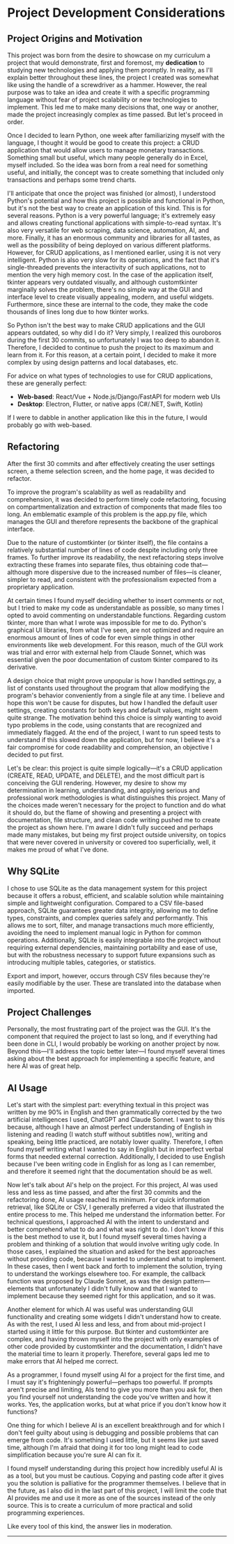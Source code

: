 # Project Development Considerations

## Project Origins and Motivation

This project was born from the desire to showcase on my curriculum a project that would demonstrate, first and foremost, my **dedication** to studying new technologies and applying them promptly. In reality, as I'll explain better throughout these lines, the project I created was somewhat like using the handle of a screwdriver as a hammer. However, the real purpose was to take an idea and create it with a specific programming language without fear of project scalability or new technologies to implement. This led me to make many decisions that, one way or another, made the project increasingly complex as time passed. But let's proceed in order.

Once I decided to learn Python, one week after familiarizing myself with the language, I thought it would be good to create this project: a CRUD application that would allow users to manage monetary transactions. Something small but useful, which many people generally do in Excel, myself included. So the idea was born from a real need for something useful, and initially, the concept was to create something that included only transactions and perhaps some trend charts.

I'll anticipate that once the project was finished (or almost), I understood Python's potential and how this project is possible and functional in Python, but it's not the best way to create an application of this kind. This is for several reasons. Python is a very powerful language; it's extremely easy and allows creating functional applications with simple-to-read syntax. It's also very versatile for web scraping, data science, automation, AI, and more. Finally, it has an enormous community and libraries for all tastes, as well as the possibility of being deployed on various different platforms. However, for CRUD applications, as I mentioned earlier, using it is not very intelligent. Python is also very slow for its operations, and the fact that it's single-threaded prevents the interactivity of such applications, not to mention the very high memory cost. In the case of the application itself, tkinter appears very outdated visually, and although customtkinter marginally solves the problem, there's no simple way at the GUI and interface level to create visually appealing, modern, and useful widgets. Furthermore, since these are internal to the code, they make the code thousands of lines long due to how tkinter works.

So Python isn't the best way to make CRUD applications and the GUI appears outdated, so why did I do it? Very simply, I realized this ouroboros during the first 30 commits, so unfortunately I was too deep to abandon it. Therefore, I decided to continue to push the project to its maximum and learn from it. For this reason, at a certain point, I decided to make it more complex by using design patterns and local databases, etc.

For advice on what types of technologies to use for CRUD applications, these are generally perfect:
- **Web-based**: React/Vue + Node.js/Django/FastAPI for modern web UIs
- **Desktop**: Electron, Flutter, or native apps (C#/.NET, Swift, Kotlin)

If I were to dabble in another application like this in the future, I would probably go with web-based.

## Refactoring

After the first 30 commits and after effectively creating the user settings screen, a theme selection screen, and the home page, it was decided to refactor.

To improve the program's scalability as well as readability and comprehension, it was decided to perform timely code refactoring, focusing on compartmentalization and extraction of components that made files too long. An emblematic example of this problem is the app.py file, which manages the GUI and therefore represents the backbone of the graphical interface.

Due to the nature of customtkinter (or tkinter itself), the file contains a relatively substantial number of lines of code despite including only three frames. To further improve its readability, the next refactoring steps involve extracting these frames into separate files, thus obtaining code that—although more dispersive due to the increased number of files—is cleaner, simpler to read, and consistent with the professionalism expected from a proprietary application.

At certain times I found myself deciding whether to insert comments or not, but I tried to make my code as understandable as possible, so many times I opted to avoid commenting on understandable functions. Regarding custom tkinter, more than what I wrote was impossible for me to do. Python's graphical UI libraries, from what I've seen, are not optimized and require an enormous amount of lines of code for even simple things in other environments like web development. For this reason, much of the GUI work was trial and error with external help from Claude Sonnet, which was essential given the poor documentation of custom tkinter compared to its derivative.

A design choice that might prove unpopular is how I handled settings.py, a list of constants used throughout the program that allow modifying the program's behavior conveniently from a single file at any time. I believe and hope this won't be cause for disputes, but how I handled the default user settings, creating constants for both keys and default values, might seem quite strange. The motivation behind this choice is simply wanting to avoid typo problems in the code, using constants that are recognized and immediately flagged. At the end of the project, I want to run speed tests to understand if this slowed down the application, but for now, I believe it's a fair compromise for code readability and comprehension, an objective I decided to put first.

Let's be clear: this project is quite simple logically—it's a CRUD application (CREATE, READ, UPDATE, and DELETE), and the most difficult part is conceiving the GUI rendering. However, my desire to show my determination in learning, understanding, and applying serious and professional work methodologies is what distinguishes this project. Many of the choices made weren't necessary for the project to function and do what it should do, but the flame of showing and presenting a project with documentation, file structure, and clean code writing pushed me to create the project as shown here. I'm aware I didn't fully succeed and perhaps made many mistakes, but being my first project outside university, on topics that were never covered in university or covered too superficially, well, it makes me proud of what I've done.

## Why SQLite

I chose to use SQLite as the data management system for this project because it offers a robust, efficient, and scalable solution while maintaining simple and lightweight configuration. Compared to a CSV file-based approach, SQLite guarantees greater data integrity, allowing me to define types, constraints, and complex queries safely and performantly. This allows me to sort, filter, and manage transactions much more efficiently, avoiding the need to implement manual logic in Python for common operations. Additionally, SQLite is easily integrable into the project without requiring external dependencies, maintaining portability and ease of use, but with the robustness necessary to support future expansions such as introducing multiple tables, categories, or statistics.

Export and import, however, occurs through CSV files because they're easily modifiable by the user. These are translated into the database when imported.

## Project Challenges

Personally, the most frustrating part of the project was the GUI. It's the component that required the project to last so long, and if everything had been done in CLI, I would probably be working on another project by now. Beyond this—I'll address the topic better later—I found myself several times asking about the best approach for implementing a specific feature, and here AI was of great help.

## AI Usage

Let's start with the simplest part: everything textual in this project was written by me 90% in English and then grammatically corrected by the two artificial intelligences I used, ChatGPT and Claude Sonnet. I want to say this because, although I have an almost perfect understanding of English in listening and reading (I watch stuff without subtitles now), writing and speaking, being little practiced, are notably lower quality. Therefore, I often found myself writing what I wanted to say in English but in imperfect verbal forms that needed external correction. Additionally, I decided to use English because I've been writing code in English for as long as I can remember, and therefore it seemed right that the documentation should be as well.

Now let's talk about AI's help on the project. For this project, AI was used less and less as time passed, and after the first 30 commits and the refactoring done, AI usage reached its minimum. For quick information retrieval, like SQLite or CSV, I generally preferred a video that illustrated the entire process to me. This helped me understand the information better. For technical questions, I approached AI with the intent to understand and better comprehend what to do and what was right to do. I don't know if this is the best method to use it, but I found myself several times having a problem and thinking of a solution that would involve writing ugly code. In those cases, I explained the situation and asked for the best approaches without providing code, because I wanted to understand what to implement. In these cases, then I went back and forth to implement the solution, trying to understand the workings elsewhere too. For example, the callback function was proposed by Claude Sonnet, as was the design pattern—elements that unfortunately I didn't fully know and that I wanted to implement because they seemed right for this application, and so it was.

Another element for which AI was useful was understanding GUI functionality and creating some widgets I didn't understand how to create. As with the rest, I used AI less and less, and from about mid-project I started using it little for this purpose. But tkinter and customtkinter are complex, and having thrown myself into the project with only examples of other code provided by customtkinter and the documentation, I didn't have the material time to learn it properly. Therefore, several gaps led me to make errors that AI helped me correct.

As a programmer, I found myself using AI for a project for the first time, and I must say it's frighteningly powerful—perhaps too powerful. If prompts aren't precise and limiting, AIs tend to give you more than you ask for, then you find yourself not understanding the code you've written and how it works. Yes, the application works, but at what price if you don't know how it functions?

One thing for which I believe AI is an excellent breakthrough and for which I don't feel guilty about using is debugging and possible problems that can emerge from code. It's something I used little, but it seems like just saved time, although I'm afraid that doing it for too long might lead to code simplification because you're sure AI can fix it.

I found myself understanding during this project how incredibly useful AI is as a tool, but you must be cautious. Copying and pasting code after it gives you the solution is palliative for the programmer themselves. I believe that in the future, as I also did in the last part of this project, I will limit the code that AI provides me and use it more as one of the sources instead of the only source. This is to create a curriculum of more practical and solid programming experiences.

Like every tool of this kind, the answer lies in moderation.

----------